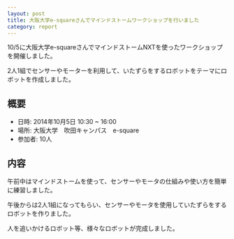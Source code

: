```yaml
---
layout: post
title: 大阪大学e-squareさんでマインドストームワークショップを行いました
category: report
---
```


10/5に大阪大学e-squareさんでマインドストームNXTを使ったワークショップを開催しました。

2人1組でセンサーやモーターを利用して、いたずらをするロボットをテーマにロボットを作成しました。

## 概要

- 日時: 2014年10月5日 10:30 ~ 16:00
- 場所: 大阪大学　吹田キャンパス　e-square
- 参加者: 10人

## 内容

午前中はマインドストームを使って、センサーやモータの仕組みや使い方を簡単に練習しました。

午後からは2人1組になってもらい、センサーやモータを使用していたずらをするロボットを作りました。

人を追いかけるロボット等、様々なロボットが完成しました。
